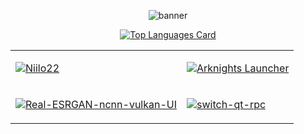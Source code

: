 
<div align="center">
 
<div>  
  
![banner](https://karei.dev/files/header.webp)


[![Top Languages Card](https://github-readme-stats.vercel.app/api/top-langs/?username=kareigu&layout=compact&hide=html,css,shell,vim&show_icons=true&theme=tokyonight&langs_count=6)](https://github.com/anuraghazra/github-readme-stats)

  </div>
<table>
<tr>
  <td>
  
[![Niilo22](https://github-readme-stats.vercel.app/api/pin/?username=kareigu&theme=tokyonight&repo=niilo22)](https://github.com/kareigu/niilo22)
   
  </td>

    
  <td>
    
[![Arknights Launcher](https://github-readme-stats.vercel.app/api/pin/?username=kareigu&theme=tokyonight&repo=Arknights_Launcher)](https://github.com/kareigu/Arknights_Launcher)
   
  
  </td>
     
  </tr>
  <tr>
     <td>
      
[![Real-ESRGAN-ncnn-vulkan-UI](https://github-readme-stats.vercel.app/api/pin/?username=kareigu&theme=tokyonight&repo=Real-ESRGAN-ncnn-vulkan-UI)](https://github.com/kareigu/Real-ESRGAN-ncnn-vulkan-UI)
   
  
  </td>
  <td>
  
[![switch-qt-rpc](https://github-readme-stats.vercel.app/api/pin/?username=kareigu&theme=tokyonight&repo=switch-qt-rpc)](https://github.com/kareigu/switch-qt-rpc)
   
   
  </td>
    
  </tr>
  </table>

</div>
<!--
**mxrr/mxrr** is a ✨ _special_ ✨ repository because its `README.md` (this file) appears on your GitHub profile.

Here are some ideas to get you started:

- 🔭 I’m currently working on ...
- 🌱 I’m currently learning ...
- 👯 I’m looking to collaborate on ...
- 🤔 I’m looking for help with ...
- 💬 Ask me about ...
- 📫 How to reach me: ...
- 😄 Pronouns: ...
- ⚡ Fun fact: ...
-->

